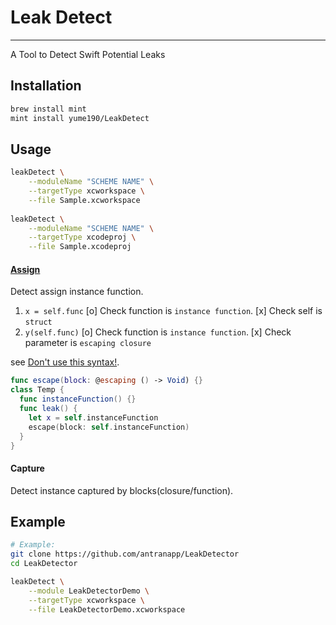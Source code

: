# Leak Detect

---

A Tool to Detect Swift Potential Leaks

## Installation

``` bash
brew install mint
mint install yume190/LeakDetect
```

## Usage

``` bash
leakDetect \
    --moduleName "SCHEME NAME" \
    --targetType xcworkspace \
    --file Sample.xcworkspace 
    
leakDetect \
    --moduleName "SCHEME NAME" \
    --targetType xcodeproj \
    --file Sample.xcodeproj
```

#### [Assign](LeakDetectKit/Assign/AssignClosureVisitor.swift)

Detect assign instance function.
 
1. `x = self.func`
  [o] Check function is `instance function`.
  [x] Check self is `struct`
2. `y(self.func)`
  [o] Check function is `instance function`.
  [x] Check parameter is `escaping closure`

see [Don't use this syntax!](https://www.youtube.com/watch?v=mzsz_Tit1HA). 

```swift
func escape(block: @escaping () -> Void) {}
class Temp {
  func instanceFunction() {}
  func leak() {
    let x = self.instanceFunction
    escape(block: self.instanceFunction)
  }
}
```

#### Capture

Detect instance captured by blocks(closure/function).

## Example

```sh
# Example:
git clone https://github.com/antranapp/LeakDetector
cd LeakDetector

leakDetect \
    --module LeakDetectorDemo \
    --targetType xcworkspace \
    --file LeakDetectorDemo.xcworkspace
```
